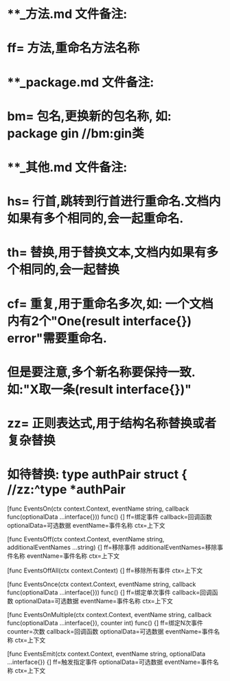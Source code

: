 # **_方法.md 文件备注:
# ff= 方法,重命名方法名称
# 
# **_package.md 文件备注:
# bm= 包名,更换新的包名称, 如: package gin //bm:gin类
#
# **_其他.md 文件备注:
# hs= 行首,跳转到行首进行重命名.文档内如果有多个相同的,会一起重命名.
# th= 替换,用于替换文本,文档内如果有多个相同的,会一起替换
# cf= 重复,用于重命名多次,如: 一个文档内有2个"One(result interface{}) error"需要重命名.
#     但是要注意,多个新名称要保持一致. 如:"X取一条(result interface{})"
# zz= 正则表达式,用于结构名称替换或者复杂替换
#     如待替换: type authPair struct { //zz:^type *authPair

[func EventsOn(ctx context.Context, eventName string, callback func(optionalData ...interface{})) func() {]
ff=绑定事件
callback=回调函数
optionalData=可选数据
eventName=事件名称
ctx=上下文

[func EventsOff(ctx context.Context, eventName string, additionalEventNames ...string) {]
ff=移除事件
additionalEventNames=移除事件名称
eventName=事件名称
ctx=上下文

[func EventsOffAll(ctx context.Context) {]
ff=移除所有事件
ctx=上下文

[func EventsOnce(ctx context.Context, eventName string, callback func(optionalData ...interface{})) func() {]
ff=绑定单次事件
callback=回调函数
optionalData=可选数据
eventName=事件名称
ctx=上下文

[func EventsOnMultiple(ctx context.Context, eventName string, callback func(optionalData ...interface{}), counter int) func() {]
ff=绑定N次事件
counter=次数
callback=回调函数
optionalData=可选数据
eventName=事件名称
ctx=上下文

[func EventsEmit(ctx context.Context, eventName string, optionalData ...interface{}) {]
ff=触发指定事件
optionalData=可选数据
eventName=事件名称
ctx=上下文
